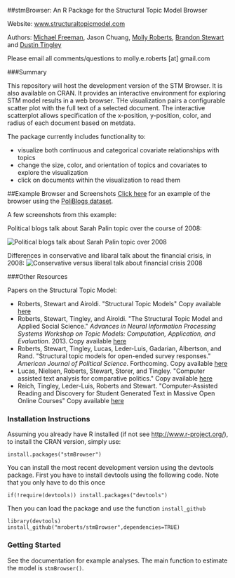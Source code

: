 ##stmBrowser: An R Package for the Structural Topic Model Browser

Website: www.structuraltopicmodel.com

Authors: [Michael Freeman](http://mfviz.com), Jason Chuang, [Molly Roberts](http://margaretroberts.net), [Brandon Stewart](http://scholar.harvard.edu/bstewart) and [Dustin Tingley](http://scholar.harvard.edu/dtingley)

Please email all comments/questions to molly.e.roberts [at] gmail.com

###Summary

This repository will host the development version of the STM Browser.  It is also available on CRAN. It provides an interactive environment for exploring STM model results in a web browser.  THe visualization pairs a configurable scatter plot with the full text of a selected document.  The interactive scatterplot allows specification of the x-position, y-position, color, and radius of each document based on metdata.  

The package currently includes functionality to:
* visualize both continuous and categorical covariate relationships with topics
* change the size, color, and orientation of topics and covariates to explore the visualization
* click on documents within the visualization to read them

##Example Browser and Screenshots
[Click here](http://pages.ucsd.edu/~meroberts/stm-online-example/index.html) for an example of the browser using the [PoliBlogs dataset](http://reports-archive.adm.cs.cmu.edu/anon/ml2010/CMU-ML-10-101.pdf).

A few screenshots from this example:

Political blogs talk about Sarah Palin topic over the course of 2008:

![Political blogs talk about Sarah Palin topic over 2008](https://raw.githubusercontent.com/mroberts/stmBrowser/master/screenshots/OnlineScreenshot1.png)

Differences in conservative and libaral talk about the financial crisis, in 2008:
![Conservative versus liberal talk about financial crisis 2008](https://raw.githubusercontent.com/mroberts/stmBrowser/master/screenshots/OnlineScreenshot2.png)

###Other Resources

Papers on the Structural Topic Model:
* Roberts, Stewart and Airoldi. "Structural Topic Models" Copy available [here](http://scholar.harvard.edu/files/bstewart/files/stm.pdf)
* Roberts, Stewart, Tingley, and Airoldi. "The Structural Topic Model and Applied Social Science." *Advances in Neural Information Processing Systems Workshop on Topic Models: Computation, Application, and Evaluation*. 2013. Copy available [here](http://scholar.harvard.edu/files/bstewart/files/stmnips2013.pdf)
* Roberts, Stewart, Tingley, Lucas, Leder-Luis, Gadarian, Albertson, and Rand. "Structural topic models for open-ended survey responses." *American Journal of Political Science*. Forthcoming. Copy available [here](http://scholar.harvard.edu/files/dtingley/files/topicmodelsopenendedexperiments.pdf)
* Lucas, Nielsen, Roberts, Stewart, Storer, and Tingley. "Computer assisted text analysis for comparative politics." Copy available [here](http://scholar.harvard.edu/files/dtingley/files/comparativepoliticstext.pdf)
* Reich, Tingley, Leder-Luis, Roberts and Stewart.  "Computer-Assisted Reading and Discovery for Student Generated Text in Massive Open Online Courses" Copy available [here](http://scholar.harvard.edu/files/dtingley/files/educationwriteup.pdf)

### Installation Instructions
Assuming you already have R installed (if not see http://www.r-project.org/),
to install the CRAN version, simply use:
```
install.packages("stmBrowser")
```
You can install the most recent development version using the devtools package.  First you have 
to install devtools using the following code.  Note that you only have to do this once
```  
if(!require(devtools)) install.packages("devtools")
```   
Then you can load the package and use the function `install_github`

```
library(devtools)
install_github("mroberts/stmBrowser",dependencies=TRUE)
```

### Getting Started
See the documentation for example analyses.  The main function to estimate the model is `stmBrowser()`. 